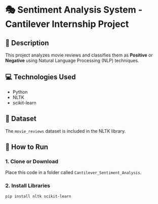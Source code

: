 # 🎭 Sentiment Analysis System - Cantilever Internship Project

## 📌 Description
This project analyzes movie reviews and classifies them as **Positive** or **Negative** using Natural Language Processing (NLP) techniques.

## 💻 Technologies Used
- Python
- NLTK
- scikit-learn

## 📁 Dataset
The `movie_reviews` dataset is included in the NLTK library.

## 🚀 How to Run

### 1. Clone or Download
Place this code in a folder called `Cantilever_Sentiment_Analysis`.

### 2. Install Libraries
```bash
pip install nltk scikit-learn
